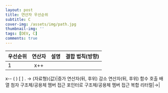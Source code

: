 ```yaml
---
layout: post
title: 연산자 우선순위
subtitle: C
cover-img: /assets/img/path.jpg
thumbnail-img: ''
tags: [DEV, C]
comments: true
---
```


|우선순위|연산자|설명|결합 법칙(방향)|
|---|:---:|:---:|---:|
|1|x++
x--
( )
[ ]
.
->
(자료형){값}|증가 연산자(뒤, 후위)
감소 연산자(뒤, 후위)
함수 호출
배열 첨자
구조체/공용체 멤버 접근
포인터로 구조체/공용체 멤버 접근
복합 리터럴|→|
